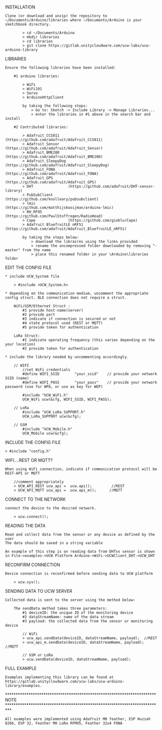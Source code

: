 
INSTALLATION

	Clone (or download and unzip) the repository to ~/Documents/Arduino/libraries where ~/Documents/Arduino is your sketchbook directory.
		
			> cd ~/Documents/Arduino
			> mkdir libraries
			> cd libraries
			> git clone https://gitlab.unitycloudware.com/ucw-labs/ucw-arduino-library

			
LIBRARIES

	Ensure the following libraries have been installed:
		
		#1 arduino libraries: 
		
			> WiFi
			> WiFi101
			> Servo
			> ArduinoHttpClient
		
			by taking the following steps:
				> Go to: Sketch -> Include Library -> Manage Libraries...
				> enter the libraries in #1 above in the search bar and install
		
		#2 Contributed libraries:
		
			> Adafruit_CCS811    (https://github.com/adafruit/Adafruit_CCS811)
			> Adafruit_Sensor    (https://github.com/adafruit/Adafruit_Sensor)
			> Adafruit_BME280    (https://github.com/adafruit/Adafruit_BME280)
			> Adafruit_SleepyDog (https://github.com/adafruit/Adafruit_SleepyDog)
			> Adafruit_FONA      (https://github.com/adafruit/Adafruit_FONA)
			> Adafruit_GPS       (https://github.com/adafruit/Adafruit_GPS)
			> DHT           	 (https://github.com/adafruit/DHT-sensor-library)
			> PubSubClient  	 (https://github.com/knolleary/pubsubclient)
			> lmic           	 (https://github.com/matthijskooijman/arduino-lmic)
			> RH_RF95      		 (https://github.com/PaulStoffregen/RadioHead)
			> Cape         		 (https://github.com/gioblu/Cape)
			> Adafruit BluefruitLE nRF51 (https://github.com/adafruit/Adafruit_BluefruitLE_nRF51)
	
			by taking the steps below:
				> download the libraires using the links provided
				> rename the uncompressed folder downloaded by removing "-master" from the name
				> place this renamed folder in your \Arduino\libraries folder
				

EDIT THE CONFIG FILE
	
	* include UCW_System file
	
		> #include <UCW_System.h>
	
	* depending on the communication medium, uncomment the appropriate config struct. BLE connection does not require a struct.
		
		WiFi/GSM/Ethernet Struct : 
			#1 provide host-name(server)
			#2 provide port 
			#3 indicate if connection is secured or not
			#4 state protocol used (REST or MQTT)
			#5 provide token for authentication
			
		LoRa Struct:
			#1 indicate operating frequency (this varies depending on the your location)
			#2 provide token for authentication
	
	* include the library needed by uncommenting accordingly. 
	
		// WIFI
			//set WiFi credentials
			#define WIFI_SSID       "your_ssid"    // provide your network SSID (name)
			#define WIFI_PASS       "your_pass"    // provide your network password (use for WPA, or use as key for WEP)

			#include "UCW_WiFi.h"
			UCW_WiFi ucw(&cfg, WIFI_SSID, WIFI_PASS);
		
		// LoRa
			#include "UCW_LoRa_SUPPORT.h"
			UCW_LoRa_SUPPORT ucw(&cfg);
		
		// GSM
			#include "UCW_Mobile.h"
			UCW_Mobile ucw(&cfg);

	
INCLUDE THE CONFIG FILE

	> #include "config.h"

	
WIFI....REST OR MQTT?

	When using WiFi connection, indicate if communication protocol will be REST-API or MQTT

		//comment appropriately
		> UCW_API_REST ucw_api =  ucw.api();         //REST
		> UCW_API_MQTT ucw_api =  ucw.api_m();      //MQTT

	
CONNECT TO THE NETWORK

	connect the device to the desired network.

		> ucw.connect();
	

READING THE DATA

	Read and collect data from the sensor or any device as defined by the user
	The data should be saved in a string variable

	An example of this step is on reading data from DHTxx sensor is shown in File->examples->UCW Platform Arduino->WiFi->UCWClient_DHT->UCW_DHT

RECONFIRM CONNECTION

	Device connection is reconfirmed before sending data to UCW platform

		> ucw.sys();
	

SENDING DATA TO UCW SERVER

	Collected data is sent to the server using the method below:

		The sendData method takes three parameters:
			#1 deviceID: the unique ID of the monitoring device
			#2 dataStreamName: name of the data stream
			#3 payload: the collected data from the sensor or monitoring device

			// WiFi
			> ucw_api.sendData(deviceID, dataStreamName, payload);  //REST
			> ucw_api_m.sendData(deviceID, dataStreamName, payload);  //MQTT
		
			// GSM or LoRa
			> ucw.sendData(deviceID, dataStreamName, payload);
	
 
FULL EXAMPLE

    Examples implementing this library can be found at https://gitlab.unitycloudware.com/ucw-labs/ucw-arduino-library/examples.


*********************************************************************** NOTE **************************************************************************
	
	All examples were implemented using Adafruit M0 feather, ESP Huzzah 8266, ESP 32, Feather M0 LoRa RFM95, Feather 32u4 FONA
